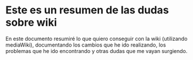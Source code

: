 # Este es un resumen de las dudas sobre wiki

En este documento resumiré lo que quiero conseguir con la wiki \(utilizando mediaWiki\), documentando los cambios que he ido realizando, los problemas que he ido encontrando y otras dudas que me vayan surgiendo.

